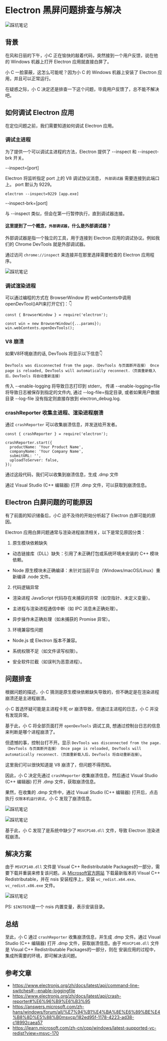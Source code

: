 # Electron 黑屏问题排查与解决

![踩坑笔记](./../../public/assets/踩坑笔记/21.jpg)

## 背景

在风和日丽的下午，小C 正在愉快的敲着代码，突然接到一个用户反馈，说在他的 Windows 机器上打开 Electron 应用就直接白屏了。

小 C 一脸蒙蔽，这怎么可能呢？因为小 C 的 Windows 机器上安装了 Electron 应用，并且可以正常运行。

在疑惑之际，小 C 决定还是排查一下这个问题，毕竟用户反馈了，总不能不解决吧。


## 如何调试 Electron 应用

在定位问题之前，我们需要知道如何调试 Electron 应用。

### 调试主进程

为了提供一个可以调试主进程的方法，Electron 提供了 --inspect 和 --inspect-brk 开关。

--inspect=[port]

Electron 将监听指定 port 上的 V8 调试协议消息， `外部调试器` 需要连接到此端口上。 port 默认为 9229。

```shell
electron --inspect=9229 [app.exe]
```

--inspect-brk=[port]

与 --inspect 类似，但会在第一行暂停执行，直到调试器连接。


#### 这里提到了一个概念，`外部调试器`，什么是外部调试器？

外部调试器是指一个独立的工具，用于连接到 Electron 应用的调试协议。例如我们的 Chrome DevTools 就是外部调试器。

通过访问 `chrome://inspect` 来连接并在那里选择需要检查的 Electron 应用程序。

![踩坑笔记](./../../public/assets/踩坑笔记/17.png) 


### 调试渲染进程

可以通过编程的方式在 BrowserWindow 的 webContents中调用openDevTool()API来打开它们：👇

```Js
const { BrowserWindow } = require('electron');

const win = new BrowserWindow({...params});
win.webContents.openDevTools();
```


### V8 崩溃

如果V8环境崩溃的话, DevTools 将显示以下信息👇

`
DevTools was disconnected from the page.（DevTools 与页面断开连接） Once page is reloaded, DevTools will automatically reconnect.（页面重新载入后，DevTools 将自动重新连接）
`

传入 --enable-logging 将导致日志打印到 stderr。 传递 --enable-logging=file 将导致日志被保存到指定的文件内, 通过 --log-file=指定目录, 或者如果用户数据目录 --log-file 没有指定则直接存放到 electron_debug.log.


### crashReporter 收集主进程、渲染进程崩溃

通过 `crashReporter` 可以收集崩溃信息，并发送给开发者。

```Js
const { crashReporter } = require('electron');

crashReporter.start({
  productName: 'Your Product Name',
  companyName: 'Your Company Name',
  submitURL: '',
  uploadToServer: false,
});
```

通过这段代码，我们可以收集到崩溃信息，生成 .dmp 文件

通过 Visual Studio (C++ 编辑器) 打开 .dmp 文件，可以获取到崩溃信息。

## Electron 白屏问题的可能原因

有了前面的知识储备后，小C 迫不及待的开始分析起了 Electron 白屏可能的原因。

Electron 应用白屏问题通常与渲染进程崩溃相关，以下是常见原因分类：

1. 原生模块依赖缺失

- 动态链接库（DLL）缺失：引用了未正确打包或系统环境未安装的 C++ 模块依赖。

- Node 原生模块未正确编译：未针对当前平台（Windows/macOS/Linux）重新编译 .node 文件。

2. 代码逻辑异常
   
- 渲染进程 JavaScript 代码存在未捕获的异常（如空指针、未定义变量）。

- 主进程与渲染进程通信中断（如 IPC 消息未正确处理）。

- 异步操作未正确处理（如未捕获的 Promise 异常）。

3. 环境兼容性问题
   
- Node.js 或 Electron 版本不兼容。

- 系统权限不足（如文件读写权限）。

- 安全软件拦截（如误判为恶意进程）。


## 问题排查

根据问题的描述，小 C 猜测是原生模块依赖缺失导致的，但不确定是在渲染进程崩溃还是主进程崩溃。

小 C 首选怀疑可能是主进程卡死 or 崩溃导致，但通过主进程的日志，小 C 并没有发现异常。

基于此，小 C 将全部页面打开 `openDevTools` 调试工具, 想通过控制台日志的信息来判断是哪个进程崩溃了。

但遗憾的事，控制台打不开。显示 `DevTools was disconnected from the page.（DevTools 与页面断开连接） Once page is reloaded, DevTools will automatically reconnect.（页面重新载入后，DevTools 将自动重新连接）`。

这里我们可以很快知道是 V8 崩溃了，但问题不得而知。

因此，小 C 决定先通过 `crashReporter` 收集崩溃信息，然后通过 Visual Studio (C++ 编辑器) 打开 .dmp 文件，获取崩溃信息。

果然，在收集的 .dmp 文件中，通过 Visual Studio (C++ 编辑器) 打开后，点击执行 `仅限本机运行调试`，小 C 发现了崩溃信息。

![踩坑笔记](./../../public/assets/踩坑笔记/18.png) 


![踩坑笔记](./../../public/assets/踩坑笔记/19.png) 

基于此，小 C 发现了是系统中缺少了 `MSVCP140.dll` 文件，导致 Electron 渲染进程崩溃。


## 解决方案

由于 `MSVCP140.dll` 文件是 Visual C++ Redistributable Packages的一部分，需要下载并重装来修复该问题。从 [Microsoft官方网站]( https://learn.microsoft.com/zh-cn/cpp/windows/latest-supported-vc-redist?view=msvc-170) 下载最新版本的 Visual C++ Redistributable，并在 nsis 安装程序上，安装 `vc_redist.x64.exe`、 `vc_redist.x86.exe` 文件。


![踩坑笔记](./../../public/assets/踩坑笔记/20.png) 

PS: `$INSTDIR`是一个 nsis 内置变量，表示安装目录。


## 总结

至此，小 C 通过 `crashReporter` 收集崩溃信息，并生成 .dmp 文件。通过 Visual Studio (C++ 编辑器) 打开 .dmp 文件，获取崩溃信息。由于 `MSVCP140.dll` 文件是 Visual C++ Redistributable Packages的一部分，则在 安装应用的过程中，集成所需要的环境，即可解决该问题。


## 参考文章
- https://www.electronjs.org/zh/docs/latest/api/command-line-switches#--enable-loggingfile
- https://www.electronjs.org/zh/docs/latest/api/crash-reporter#%E6%96%B9%E6%B3%95
- https://answers.microsoft.com/zh-hans/windows/forum/all/%E7%94%B1%E4%BA%8E%E6%89%BE%E4%B8%8D%E5%88%B0msvcp/182ed95f-1178-4223-ad38-c18992caea57
- https://learn.microsoft.com/zh-cn/cpp/windows/latest-supported-vc-redist?view=msvc-170

